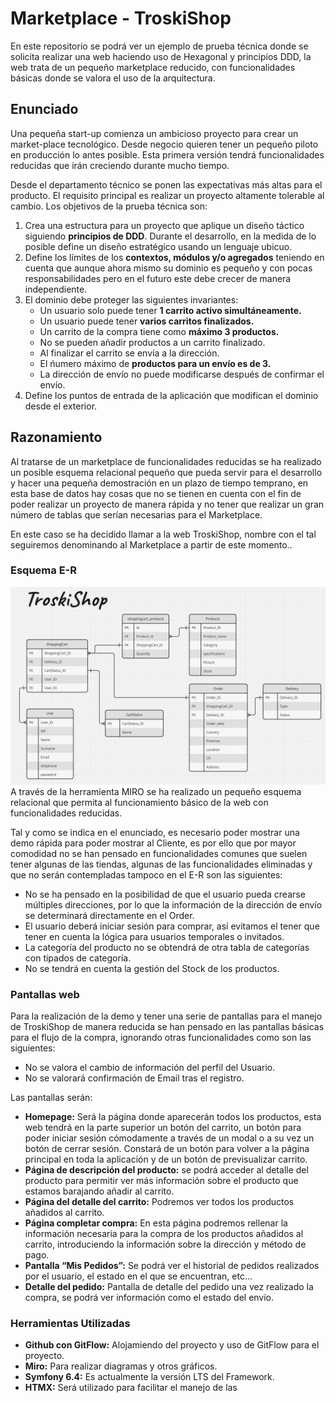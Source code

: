 # Marketplace - TroskiShop
En este repositorio se podrá ver un ejemplo de prueba técnica donde se solicita realizar una web haciendo uso de Hexagonal
y principios DDD, la web trata de un pequeño marketplace reducido, con funcionalidades básicas donde se valora el uso de 
la arquitectura.

## Enunciado
Una pequeña start-up comienza un ambicioso proyecto para crear un market-place
tecnológico. Desde negocio quieren tener un pequeño piloto en producción lo antes posible. Esta primera versión tendrá 
funcionalidades reducidas que irán creciendo durante mucho tiempo.

Desde el departamento técnico se ponen las expectativas más altas para el producto.
El requisito principal es realizar un proyecto altamente tolerable al cambio.
Los objetivos de la prueba técnica son:

1. Crea una estructura para un proyecto que aplique un diseño táctico siguiendo **principios de DDD**. Durante el desarrollo,
en la medida de lo posible define un diseño estratégico usando un lenguaje ubicuo.
2. Define los límites de los **contextos, módulos y/o agregados** teniendo en cuenta que  aunque ahora mismo su dominio es 
pequeño y con pocas responsabilidades pero en el futuro este debe crecer de manera independiente.
3. El dominio debe proteger las siguientes invariantes:
   * Un usuario solo puede tener **1 carrito activo simultáneamente.**
   * Un usuario puede tener **varios carritos finalizados.**
   * Un carrito de la compra tiene como **máximo 3 productos.**
   * No se pueden añadir productos a un carrito finalizado.
   * Al finalizar el carrito se envía a la dirección.
   * El ńumero máximo de **productos para un envío es de 3.**
   * La dirección de envío no puede modificarse después de confirmar el envío.
4. Define los puntos de entrada de la aplicación que modifican el dominio desde el exterior.

## Razonamiento
Al tratarse de un marketplace de funcionalidades reducidas se ha realizado un posible esquema relacional pequeño que 
pueda servir para el desarrollo y hacer una pequeña demostración en un plazo de tiempo temprano, en esta base de datos 
hay cosas que no se tienen en cuenta con el fin de poder realizar un proyecto de manera rápida y no tener que realizar 
un gran número de tablas que serían necesarias para el Marketplace.

En este caso se ha decidido llamar a la web TroskiShop, nombre con el tal seguiremos denominando al Marketplace a partir
de este momento..


### Esquema E-R
![Diagrama relacional](./doc_images/e-r.png)
A través de la herramienta MIRO se ha realizado un pequeño esquema relacional que permita al funcionamiento básico de 
la web con funcionalidades reducidas.

Tal y como se indica en el enunciado, es necesario poder mostrar una demo rápida para poder mostrar al Cliente, es por 
ello que por mayor comodidad no se han pensado en funcionalidades comunes que suelen tener algunas de las tiendas, 
algunas de las funcionalidades eliminadas y que no serán contempladas tampoco en el E-R son las siguientes:
* No se ha pensado en la posibilidad de que el usuario pueda crearse múltiples direcciones, por lo que la información de la dirección de envío se determinará directamente en el Order.
* El usuario deberá iniciar sesión para comprar, así evitamos el tener que tener en cuenta la lógica para usuarios temporales o invitados.
* La categoría del producto no se obtendrá de otra tabla de categorías con tipados de categoría.
* No se tendrá en cuenta la gestión del Stock de los productos.

### Pantallas web
Para la realización de la demo y tener una serie de pantallas para el manejo de TroskiShop de manera reducida se han 
pensado en las pantallas básicas para el flujo de la compra, ignorando otras funcionalidades como son las siguientes:
* No se valora el cambio de información del perfil del Usuario.
* No se valorará confirmación de Email tras el registro.


Las pantallas serán:
* **Homepage:** Será la página donde aparecerán todos los productos, esta web tendrá en la parte superior un botón del carrito, un botón para poder iniciar sesión cómodamente a través de un modal o a su vez un botón de cerrar sesión. Constará de un botón para volver a la página principal en toda la aplicación y de un botón de previsualizar carrito.
* **Página de descripción del producto:** se podrá acceder al detalle del producto para permitir ver más información sobre el producto que estamos barajando añadir al carrito.
* **Página del detalle del carrito:** Podremos ver todos los productos añadidos al carrito.
* **Página completar compra:** En esta página podremos rellenar la información necesaria para la compra de los productos añadidos al carrito, introduciendo la información sobre la dirección y método de pago.
* **Pantalla “Mis Pedidos”:** Se podrá ver el historial de pedidos realizados por el usuario, el estado en el que se encuentran, etc…
* **Detalle del pedido:** Pantalla de detalle del pedido una vez realizado la compra, se podrá ver información como el estado del envío.

### Herramientas Utilizadas
* **Github con GitFlow:** Alojamiendo del proyecto y uso de GitFlow para el proyecto.
* **Miro:** Para realizar diagramas y otros gráficos.
* **Symfony 6.4:** Es actualmente la versión LTS del Framework.
* **HTMX:** Será utilizado para facilitar el manejo de las 

